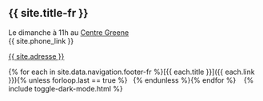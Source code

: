 <hr style="height:10px;visibility:hidden;margin:0">

## {{ site.title-fr }} 

Le dimanche à 11h au [Centre Greene](/coordonnées) <br>
{{ site.phone_link }}

[{{ site.adresse }}](/coordonnées)

{% for each in site.data.navigation.footer-fr %}[{{ each.title }}]({{ each.link }}){% unless forloop.last == true %} &ensp;{% endunless %}{% endfor %}
&nbsp;&nbsp; {% include toggle-dark-mode.html %}
<br><br>
